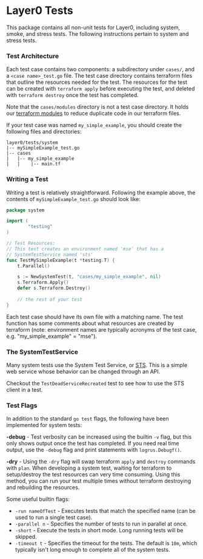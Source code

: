 # Layer0 Tests
This package contains all non-unit tests for Layer0, including system, smoke, and stress tests. 
The following instructions pertain to system and stress tests. 

### Test Architecture
Each test case contains two components: a subdirectory under `cases/`, and a `<case name>_test.go` file.
The test case directory contains terraform files that outline the resources needed for the test. 
The resources for the test can be created with `terraform apply` before executing the test, and deleted with `terraform destroy` once the test has completed.

Note that the `cases/modules` directory is not a test case directory.
It holds our [terraform modules](https://www.terraform.io/docs/modules/usage.html) to reduce duplicate code in our terraform files.

If your test case was named `my_simple_example`, you should create the following files and directories:
```
layer0/tests/system
|-- mySimpleExample_test.go
|-- cases
|   |-- my_simple_example
|   |    |-- main.tf
```

### Writing a Test
Writing a test is relatively straightforward.
Following the example above, the contents of `mySimpleExample_test.go` should look like:
```go
package system

import (
        "testing"
)

// Test Resources:
// This test creates an environment named 'mse' that has a
// SystemTestService named 'sts'
func TestMySimpleExample(t *testing.T) {
    t.Parallel()

    s := NewSystemTest(t, "cases/my_simple_example", nil)
    s.Terraform.Apply()
    defer s.Terraform.Destroy()
 
    // the rest of your test
}
```

Each test case should have its own file with a matching name. 
The test function has some comments about what resources are created by terraform 
(note: environment names are typically acronyms of the test case, e.g. "my_simple_example" = "mse").

### The SystemTestService
Many system tests use the System Test Service, or [STS](https://github.com/quintilesims/sts).
This is a simple web service whose behavior can be changed through an API.

Checkout the `TestDeadServiceRecreated` test to see how to use the STS client in a test. 

### Test Flags
In addition to the standard `go test` flags, the following have been implemented for system tests:

**-debug** - Test verbosity can be increased using the builtin `-v` flag, but this only shows output once the test has completed. 
If you need real time output, use the `-debug` flag and print statements with `logrus.Debugf()`.

**-dry** - Using the `-dry` flag will swap terraform `apply` and `destroy` commands with `plan`.
When developing a system test, waiting for terraform to setup/destroy the test resources can very time consuming. 
Using this method, you can run your test multiple times without terraform destroying and rebuilding the resources.

Some useful builtin flags:
* `-run nameOfTest` - Executes tests that match the specified name (can be used to run a single test case).
* `-parallel n` - Specifies the number of tests to run in parallel at once.
* `-short` - Execute the tests in short mode. Long running tests will be skipped.
* `-timeout t` - Specifies the timeout for the tests. 
The default is `10m`, which typically isn't long enough to complete all of the system tests. 
